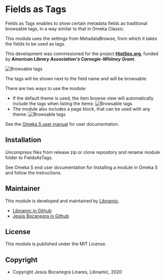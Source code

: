 # Fields as Tags

Fields as Tags enables to show certain metadata fields as traditional browsable tags, in a way similar to that in Omeka Classic.

This module uses the settings from MetadataBrowse, from which it takes the fields to be used as tags.

This development was commissioned for the project [**HistSex.org**](https://HistSex.org), funded by ***American Library Association's Carnegie-Whitney Grant***.

![Browsable tags](https://assets.libnamic.com/omeka/modules/Omeka-S-FieldAsTags/1.png)

The tags will be shown next to the field name and will be browsable.

There are two ways to use the module:
* If the default theme is used, the item browse view will automatically include the tags when listing the items:
![Browsable tags](https://assets.libnamic.com/omeka/modules/Omeka-S-FieldAsTags/2.png)
* The module also includes a page block, that can be used with any theme:
![Browsable tags](https://assets.libnamic.com/omeka/modules/Omeka-S-FieldAsTags/3.png)

See the [Omeka S user manual](http://omeka.org/s/docs/user-manual/modules/) for user documentation.

## Installation
Uncompress files from release zip or clone repository and rename module folder to FieldsAsTags.

See Omeka S end user documentation for Installing a module in Omeka S and follow the instructions.


## Maintainer


This module is developed and maintained by [Libnamic].
* [Libnamic in Github]
* [Jesús Bocanegra in Github]

## License


This module is published under the MIT License.

## Copyright

* Copyright Jesús Bocanegra Linares, Libnamic, 2020


[Libnamic]: https://omeka.libnamic.com/?ref=Omeka-S-FieldAsTags&pos=readme
[Module Support]: https://github.com/Libnamic/Omeka-S-FieldAsTags/issues
[Omeka S]: https://omeka.org/s
[Installing a module in Omeka S]: http://dev.omeka.org/docs/s/user-manual/modules/#installing-modules
[Libnamic in Github]: https://github.com/Libnamic "Libnamic"
[Jesús Bocanegra in Github]: https://github.com/Boca13 "Jesús Bocanegra"
